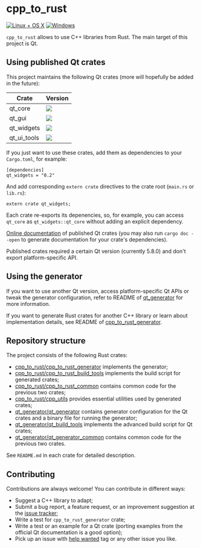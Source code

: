 # cpp_to_rust

[![Linux + OS X](https://travis-ci.org/rust-qt/cpp_to_rust.svg?branch=master)](https://travis-ci.org/rust-qt/cpp_to_rust)
[![Windows](https://ci.appveyor.com/api/projects/status/m4yo29j2f5wfu3w0/branch/master?svg=true)](https://ci.appveyor.com/project/Riateche/cpp-to-rust)

`cpp_to_rust` allows to use C++ libraries from Rust. The main target of this project is Qt.

## Using published Qt crates

This project maintains the following Qt crates (more will hopefully be added in the future):

| Crate       | Version |
| ----------- | ------- |
| qt_core     | [![](http://meritbadge.herokuapp.com/qt_core)](https://crates.io/crates/qt_core) |
| qt_gui      | [![](http://meritbadge.herokuapp.com/qt_gui)](https://crates.io/crates/qt_gui) |
| qt_widgets  | [![](http://meritbadge.herokuapp.com/qt_widgets)](https://crates.io/crates/qt_widgets) |
| qt_ui_tools | [![](http://meritbadge.herokuapp.com/qt_ui_tools)](https://crates.io/crates/qt_ui_tools) |

If you just want to use these crates, add them as dependencies to your `Cargo.toml`, for example:

```
[dependencies]
qt_widgets = "0.2"
```

And add corresponding `extern crate` directives to the crate root (`main.rs` or `lib.rs`):

```
extern crate qt_widgets;
```

Each crate re-exports its depenencies, so, for example, you can access `qt_core` as `qt_widgets::qt_core` without adding an explicit dependency.

[Online documentation](https://rust-qt.github.io/rustdoc/qt/qt_core) of published Qt crates (you may also run `cargo doc --open` to generate documentation for your crate's dependencies).

Published crates required a certain Qt version (currently 5.8.0) and don't export platform-specific API.

## Using the generator

If you want to use another Qt version, access platform-specific Qt APIs or tweak the generator configuration, refer to README of [qt_generator](https://github.com/rust-qt/cpp_to_rust/tree/master/qt_generator/qt_generator) for more information.

If you want to generate Rust crates for another C++ library or learn about implementation details, see README of [cpp_to_rust_generator](https://github.com/rust-qt/cpp_to_rust/tree/master/cpp_to_rust/cpp_to_rust_generator).

## Repository structure

The project consists of the following Rust crates:

- [cpp_to_rust/cpp_to_rust_generator](https://github.com/rust-qt/cpp_to_rust/tree/master/cpp_to_rust/cpp_to_rust_generator) implements the generator;
- [cpp_to_rust/cpp_to_rust_build_tools](https://github.com/rust-qt/cpp_to_rust/tree/master/cpp_to_rust/cpp_to_rust_build_tools) implements the build script for generated crates;
- [cpp_to_rust/cpp_to_rust_common](https://github.com/rust-qt/cpp_to_rust/tree/master/cpp_to_rust/cpp_to_rust_common) contains common code for the previous two crates;
- [cpp_to_rust/cpp_utils](https://github.com/rust-qt/cpp_to_rust/tree/master/cpp_to_rust/cpp_utils) provides essential utilities used by generated crates;
- [qt_generator/qt_generator](https://github.com/rust-qt/cpp_to_rust/tree/master/qt_generator/qt_generator) contains generator configuration for the Qt crates and a binary file for running the generator;
- [qt_generator/qt_build_tools](https://github.com/rust-qt/cpp_to_rust/tree/master/qt_generator/qt_build_tools) implements the advanced build script for Qt crates;
- [qt_generator/qt_generator_common](https://github.com/rust-qt/cpp_to_rust/tree/master/qt_generator/qt_generator_common) contains common code for the previous two crates.

See `README.md` in each crate for detailed description.

## Contributing

Contributions are always welcome! You can contribute in different ways:

- Suggest a C++ library to adapt;
- Submit a bug report, a feature request, or an improvement suggestion at the [issue tracker](https://github.com/rust-qt/cpp_to_rust/issues);
- Write a test for `cpp_to_rust_generator` crate;
- Write a test or an example for a Qt crate (porting examples from the official Qt documentation is a good option);
- Pick up an issue with [help wanted](https://github.com/rust-qt/cpp_to_rust/labels/help%20wanted) tag or any other issue you like.
